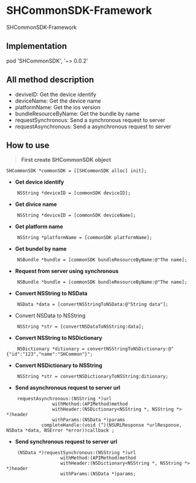 # SHCommonSDK-Framework

 SHCommonSDK-Framework

## Implementation

pod 'SHCommonSDK', '~> 0.0.2'

## All method description

- deviveID: Get the device identify
- deviceName: Get the device name
- platformName: Get the ios version
- bundleResourceByName: Get the bundle by name
- requestSynchronous: Send a synchronous request to server
- requestAsynchronous: Send a asynchronous request to server

## How to use

> **First create SHCommonSDK object**

```objc
SHCommonSDK *commonSDK = [[SHCommonSDK alloc] init];
```

- **Get device identify**

```objc
    NSString *deviceID = [commonSDK deviceID];
```

- **Get divice name**

```objc
    NSString *deviceID = [commonSDK deviceName];
```

- **Get platform name**

```objc
    NSString *platformName = [commonSDK platformName];
```

- **Get bundel by name**

```objc
    NSBundle *bundle = [commonSDK bundleResourceByName:@"The name];
```

- **Request from server using synchronous**

```objc
    NSBundle *bundle = [commonSDK bundleResourceByName:@"The name];
```

- **Convert NSString to NSData**

```objc
    NSData *data = [convertNSStringToNSData:@"String data"];
```

- Convert NSData to NSString

```objc
    NSString *str = [convertNSDataToNSString:data];
```

- **Convert NSString to NSDictionary**

```objc
    NSDictionary *ditionary = convertNSStringToNSDictionary:@"{"id":"123","name":"SHCommon"}";
```

- **Convert NSDictionary to NSString**

```objc
    NSString *str = convertNSDictionaryToNSString:ditionary;
```

- **Send asynchronous request to server url**

```objc
    requestAsynchronous:(NSString *)url
                 withMethod:(APIMethod)method
                 withHeader:(NSDictionary<NSString *, NSString *> *)header
                 withParams:(NSData *)params
             completeHandle:(void (^)(NSURLResponse *urlResponse, NSData *data, NSError *error))callback ;
```

- **Send synchronous request to server url**

```objc
    (NSData *)requestSynchronous:(NSString *)url
                    withMethod:(APIMethod)method
                    withHeader:(NSDictionary<NSString *, NSString *> *)header
                    withParams:(NSData *)params;
```

